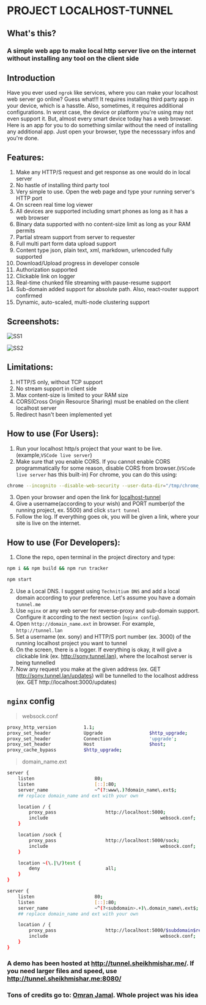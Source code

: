 # PROJECT LOCALHOST-TUNNEL

## What's this?
### A simple web app to make local http server live on the internet without installing any tool on the client side

## Introduction
Have you ever used `ngrok` like services, where you can make your localhost web server go online? Guess what!!! It requires installing third party app in your device, which is a hasstle. Also, sometimes, it requires additional configurations. In worst case, the device or platform you're using may not even support it. But, almost every smart device today has a web browser. Here is an app for you to do something similar without the need of installing any additional app. Just open your browser, type the necesssary infos and you're done.

## Features:
1. Make any HTTP/S request and get response as one would do in local server
2. No hastle of installing third party tool
3. Very simple to use. Open the web page and type your running server's HTTP port
4. On screen real time log viewer
5. All devices are supported including smart phones as long as it has a web browser
6. Binary data supported with no content-size limit as long as your RAM permits
7. Partial stream support from server to requester
8. Full multi part form data upload support
9. Content type json, plain text, xml, markdown, urlencoded fully supported
10. Download/Upload progress in developer console
11. Authorization supported
12. Clickable link on logger
13. Real-time chunked file streaming with pause-resume support
14. Sub-domain added support for absolute path. Also, react-router support confirmed
15. Dynamic, auto-scaled, multi-node clustering support

## Screenshots:

![SS1](./views/screenshots/omran-desktop-heroku.png?raw=true "Desktop Version Hosted on Heroku")

![SS2](./views/screenshots/screenshot-chrome-local.png?raw=true "Desktop Version MD Hosted on Localhost")

## Limitations:
1. HTTP/S only, without TCP support
2. No stream support in client side
3. Max content-size is limited to your RAM size
4. CORS(Cross Origin Resource Sharing) must be enabled on the client localhost server
5. Redirect hasn't been implemented yet

## How to use (For Users):
1. Run your localhost http/s project that your want to be live. (example,`VSCode live server`)
2. Make sure that you enable CORS. If you cannot enable CORS programmatically for some reason, disable CORS from browser.(`VSCode live server` has this built-in) For chrome, you can do this using:
```bash
chrome --incognito --disable-web-security --user-data-dir="/tmp/chrome_dev_temp" --allow-file-access-from-files --disable-site-isolation-trials
```
3. Open your browser and open the link for [localhost-tunnel](http://tunnel.sheikhmishar.me)
4. Give a username(according to your wish) and PORT number(of the running project, ex. 5500) and click `start tunnel`
5. Follow the log. If everything goes ok, you will be given a link, where your site is live on the internet.

## How to use (For Developers):
1. Clone the repo, open terminal in the project directory and type:
```bash
npm i && npm build && npm run tracker
```
```bash
npm start
```
2. Use a Local DNS. I suggest using `Technitium DNS` and add a local domain according to your preference. Let's assume you have a domain `tunnel.me`
3. Use `nginx` or any web server for reverse-proxy and sub-domain support. Configure it according to the next section (`nginx config`).
4. Open `http://domain_name.ext` in browser. For example, `http://tunnel.lan`
5. Set a username (ex. sony) and HTTP/S port number (ex. 3000) of the running localhost project you want to tunnel
6. On the screen, there is a logger. If everything is okay, it will give a clickable link (ex. http://sony.tunnel.lan), where the localhost server is being tunnelled
7. Now any request you make at the given address (ex. GET http://sony.tunnel.lan/updates) will be tunnelled to the localhost address (ex. GET http://localhost:3000/updates)

## `nginx` config
> websock.conf

```bash
proxy_http_version          1.1;
proxy_set_header            Upgrade                 $http_upgrade;
proxy_set_header            Connection              'upgrade';
proxy_set_header            Host                    $host;
proxy_cache_bypass          $http_upgrade;
```

> domain_name.ext

```bash
server {
	listen                      80;
	listen                      [::]:80;
	server_name                 ~^(?:www\.)?domain_name\.ext$;
	## replace domain_name and ext with your own

	location / {
		proxy_pass                  http://localhost:5000;
		include											websock.conf;
	}

	location /sock {
		proxy_pass                  http://localhost:5000/sock;
		include											websock.conf;
	}

	location ~(\.|\/)test {
		deny                        all;
	}
}

server {
	listen                      80;
	listen                      [::]:80;
	server_name                 ~^(?<subdomain>.+)\.domain_name\.ext$;
	## replace domain_name and ext with your own

	location / {
		proxy_pass                  http://localhost:5000/$subdomain$request_uri;
		include											websock.conf;
	}
}
```

### A demo has been hosted at http://tunnel.sheikhmishar.me/. If you need larger files and speed, use http://tunnel.sheikhmishar.me:8080/

### Tons of credits go to: [Omran Jamal](https://github.com/omranjamal). Whole project was his idea